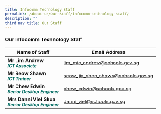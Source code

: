 ```yaml
---
title: Infocomm Technology Staff
permalink: /about-us/Our-Staff/infocomm-technology-staff/
description: ""
third_nav_title: Our Staff
---
```

### **Our Infocomm Technology Staff**


| Name of Staff | Email Address | 
| -------- | -------- |
| **Mr Lim Andrew** <br><b><i style="color:#016C62; font-size:14px;">ICT Associate</i></b>| lim_mic_andrew@schools.gov.sg     | 
|**Mr Seow  Shawn**<br><b><i style="color:#016C62; font-size:14px;">ICT Trainer</i></b>| seow_jia_shen_shawn@schools.gov.sg|
|**Mr Chew Edwin**<br><b><i style="color:#016C62;font-size:14px;">Senior Desktop Engineer</i></b> | chew_edwin@schools.gov.sg
|**Mrs Danni Viel Shua**<br><b><i style="color:#016C62;font-size:14px;">Senior Desktop Engineer</i></b> | danni_viel@schools.gov.sg
